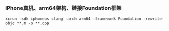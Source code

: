 ### iPhone真机、arm64架构、链接Foundation框架

```shell
xcrun -sdk iphoneos clang -arch arm64 -framework Foundation -rewrite-objc **.m -o **.cpp
```
